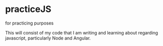 # practiceJS
for practicing purposes


This will consist of my code that I am writing and learning about regarding javascript, particularly Node and Angular. 
